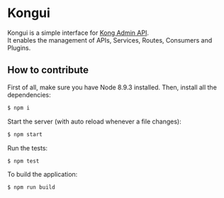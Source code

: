 # Kongui

Kongui is a simple interface for [Kong Admin API](https://getkong.org/docs/0.13.x/admin-api/).  
It enables the management of APIs, Services, Routes, Consumers and Plugins.

## How to contribute

First of all, make sure you have Node 8.9.3 installed. Then, install all the dependencies:

```bash
$ npm i
```

Start the server (with auto reload whenever a file changes):
```bash
$ npm start
```

Run the tests:
```bash
$ npm test
```

To build the application:
```bash
$ npm run build
```
